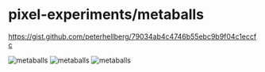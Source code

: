 # pixel-experiments/metaballs

https://gist.github.com/peterhellberg/79034ab4c4746b55ebc9b9f04c1eccfc

![metaballs](https://assets.c7.se/screenshots/metaballs-20171018-000313.png)
![metaballs](https://assets.c7.se/screenshots/metaballs-20171018-000454.png)
![metaballs](https://assets.c7.se/screenshots/metaballs-20171018-000044.png)
